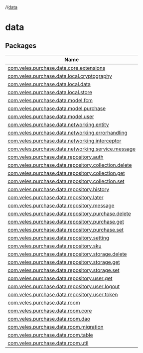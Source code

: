 //[data](index.md)

# data

## Packages

| Name |
|---|
| [com.veles.purchase.data.core.extensions](data/com.veles.purchase.data.core.extensions/index.md) |
| [com.veles.purchase.data.local.cryptography](data/com.veles.purchase.data.local.cryptography/index.md) |
| [com.veles.purchase.data.local.data](data/com.veles.purchase.data.local.data/index.md) |
| [com.veles.purchase.data.local.store](data/com.veles.purchase.data.local.store/index.md) |
| [com.veles.purchase.data.model.fcm](data/com.veles.purchase.data.model.fcm/index.md) |
| [com.veles.purchase.data.model.purchase](data/com.veles.purchase.data.model.purchase/index.md) |
| [com.veles.purchase.data.model.user](data/com.veles.purchase.data.model.user/index.md) |
| [com.veles.purchase.data.networking.entity](data/com.veles.purchase.data.networking.entity/index.md) |
| [com.veles.purchase.data.networking.errorhandling](data/com.veles.purchase.data.networking.errorhandling/index.md) |
| [com.veles.purchase.data.networking.interceptor](data/com.veles.purchase.data.networking.interceptor/index.md) |
| [com.veles.purchase.data.networking.service.message](data/com.veles.purchase.data.networking.service.message/index.md) |
| [com.veles.purchase.data.repository.auth](data/com.veles.purchase.data.repository.auth/index.md) |
| [com.veles.purchase.data.repository.collection.delete](data/com.veles.purchase.data.repository.collection.delete/index.md) |
| [com.veles.purchase.data.repository.collection.get](data/com.veles.purchase.data.repository.collection.get/index.md) |
| [com.veles.purchase.data.repository.collection.set](data/com.veles.purchase.data.repository.collection.set/index.md) |
| [com.veles.purchase.data.repository.history](data/com.veles.purchase.data.repository.history/index.md) |
| [com.veles.purchase.data.repository.later](data/com.veles.purchase.data.repository.later/index.md) |
| [com.veles.purchase.data.repository.message](data/com.veles.purchase.data.repository.message/index.md) |
| [com.veles.purchase.data.repository.purchase.delete](data/com.veles.purchase.data.repository.purchase.delete/index.md) |
| [com.veles.purchase.data.repository.purchase.get](data/com.veles.purchase.data.repository.purchase.get/index.md) |
| [com.veles.purchase.data.repository.purchase.set](data/com.veles.purchase.data.repository.purchase.set/index.md) |
| [com.veles.purchase.data.repository.setting](data/com.veles.purchase.data.repository.setting/index.md) |
| [com.veles.purchase.data.repository.sku](data/com.veles.purchase.data.repository.sku/index.md) |
| [com.veles.purchase.data.repository.storage.delete](data/com.veles.purchase.data.repository.storage.delete/index.md) |
| [com.veles.purchase.data.repository.storage.get](data/com.veles.purchase.data.repository.storage.get/index.md) |
| [com.veles.purchase.data.repository.storage.set](data/com.veles.purchase.data.repository.storage.set/index.md) |
| [com.veles.purchase.data.repository.user.get](data/com.veles.purchase.data.repository.user.get/index.md) |
| [com.veles.purchase.data.repository.user.logout](data/com.veles.purchase.data.repository.user.logout/index.md) |
| [com.veles.purchase.data.repository.user.token](data/com.veles.purchase.data.repository.user.token/index.md) |
| [com.veles.purchase.data.room](data/com.veles.purchase.data.room/index.md) |
| [com.veles.purchase.data.room.core](data/com.veles.purchase.data.room.core/index.md) |
| [com.veles.purchase.data.room.dao](data/com.veles.purchase.data.room.dao/index.md) |
| [com.veles.purchase.data.room.migration](data/com.veles.purchase.data.room.migration/index.md) |
| [com.veles.purchase.data.room.table](data/com.veles.purchase.data.room.table/index.md) |
| [com.veles.purchase.data.room.util](data/com.veles.purchase.data.room.util/index.md) |
